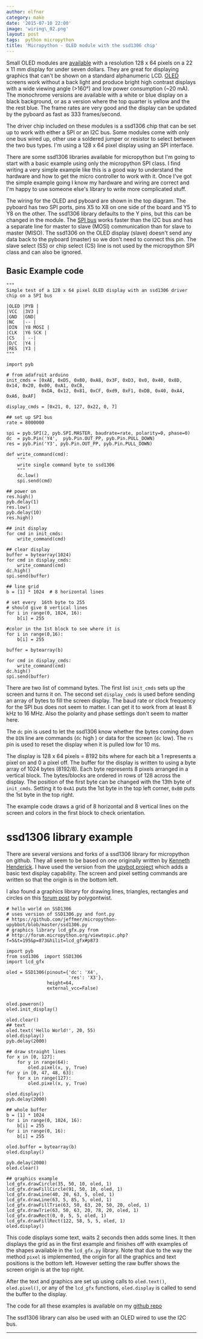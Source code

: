 ```yaml
---
author: elfnor
category: make
date: '2015-07-10 22:00'
image: 'wiring\_02.png'
layout: post
tags:  python micropython
title: 'Micropython - OLED module with the ssd1306 chip'
---
```


Small OLED modules are [available](http://www.dx.com/p/waveshare-0-96-oled-b-ssd1306-display-screen-module-deep-blue-340467#.VZ9gRqGW4y8) with a resolution 128 x 64 pixels on a 22 x 11 mm display for under seven dollars. They are great for displaying graphics that can\'t be shown on a standard alphanumeric LCD. [OLED](https://en.wikipedia.org/wiki/OLED) screens work without a back light and produce bright high contrast displays with a wide viewing angle (\>160°) and low power consumption (\~20 mA). The monochrome versions are available with a white or blue display on a black background, or as a version where the top quarter is yellow and the the rest blue. The frame rates are very good and the display can be updated by the pyboard as fast as 333 frames/second.

The driver chip included on these modules is a ssd1306 chip that can be set up to work with either a SPI or an I2C bus. Some modules come with only one bus wired up, other use a soldered jumper or resistor to select between the two bus types. I\'m using a 128 x 64 pixel display using an SPI interface.

There are some ssd1306 libraries available for micropython but I\'m going to start with a basic example using only the micropython SPI class. I find writing a very simple example like this is a good way to understand the hardware and how to get the micro controller to work with it. Once I\'ve got the simple example going I know my hardware and wiring are correct and I\'m happy to use someone else\'s library to write more complicated stuff.

The wiring for the OLED and pyboard are shown in the top diagram. The pyboard has two SPI ports, pins X5 to X8 on one side of the board and Y5 to Y8 on the other. The ssd1306 library defaults to the Y pins, but this can be changed in the module. The [SPI bus](https://en.wikipedia.org/wiki/Serial_Peripheral_Interface_Bus) works faster than the I2C bus and has a separate line for master to slave (MOSI) communication than for slave to master (MISO). The ssd1306 on the OLED display (slave) doesn\'t send any data back to the pyboard (master) so we don\'t need to connect this pin. The slave select (SS) or chip select (CS) line is not used by the micropython SPI class and can also be ignored.

## Basic Example code

``` {.python}
"""
Simple test of a 128 x 64 pixel OLED display with an ssd1306 driver chip on a SPI bus

|OLED |PYB |
|VCC  |3V3 |
|GND  |GND|
|NC   |-- |
|DIN  |Y8 MOSI |
|CLK  |Y6 SCK |
|CS   | --|
|D/C  |Y4 |
|RES  |Y3 |
"""

import pyb
             
# from adafruit arduino
init_cmds = [0xAE, 0xD5, 0x80, 0xA8, 0x3F, 0xD3, 0x0, 0x40, 0x8D, 0x14, 0x20, 0x00, 0xA1, 0xC8,
             0xDA, 0x12, 0x81, 0xCF, 0xd9, 0xF1, 0xDB, 0x40, 0xA4, 0xA6, 0xAF]
              
display_cmds = [0x21, 0, 127, 0x22, 0, 7]
              
## set up SPI bus              
rate = 8000000

spi = pyb.SPI(2, pyb.SPI.MASTER, baudrate=rate, polarity=0, phase=0)
dc  = pyb.Pin('Y4',  pyb.Pin.OUT_PP, pyb.Pin.PULL_DOWN)
res = pyb.Pin('Y3', pyb.Pin.OUT_PP, pyb.Pin.PULL_DOWN)

def write_command(cmd):
    """
    write single command byte to ssd1306
    """
    dc.low()
    spi.send(cmd)    

## power on
res.high()
pyb.delay(1)
res.low()
pyb.delay(10)
res.high()

## init display
for cmd in init_cmds:
    write_command(cmd)

## clear display
buffer = bytearray(1024)
for cmd in display_cmds:
    write_command(cmd)
dc.high()
spi.send(buffer)

## line grid
b = [1] * 1024  # 8 horizontal lines

# set every  16th byte to 255
# should give 8 vertical lines
for i in range(0, 1024, 16):   
    b[i] = 255

#color in the 1st block to see where it is
for i in range(0,16):   
    b[i] = 255
        
buffer = bytearray(b)

for cmd in display_cmds:
    write_command(cmd)
dc.high()
spi.send(buffer) 
```

There are two list of command bytes. The first list `init_cmds` sets up the screen and turns it on. The second set `display_cmds` is used before sending an array of bytes to fill the screen display. The baud rate or clock frequency for the SPI bus does not seem to matter. I can get it to work from at least 8 kHz to 16 MHz. Also the polarity and phase settings don\'t seem to matter here.

The `dc` pin is used to let the ssd1306 know whether the bytes coming down the `DIN` line are commands (`dc` high ) or data for the screen (`dc` low). The `rs` pin is used to reset the display when it is pulled low for 10 ms.

The display is 128 x 64 pixels = 8192 bits where for each bit a 1 represents a pixel on and 0 a pixel off. The buffer for the display is written to using a byte array of 1024 bytes (8192/8). Each byte represents 8 pixels arranged in a vertical block. The bytes/blocks are ordered in rows of 128 across the display. The position of the first byte can be changed with the 13th byte of `init_cmds`. Setting it to `0xA1` puts the 1st byte in the top left corner, `0xB0` puts the 1st byte in the top right.

The example code draws a grid of 8 horizontal and 8 vertical lines on the screen and colors in the first block to check orientation.

# ssd1306 library example

There are several versions and forks of a ssd1306 library for micropython on github. They all seem to be based on one originally written by [Kenneth Henderick](https://github.com/nvbn/micropython-drivers). I have used the version from the [upybot project](https://github.com/jeffmer/micropython-upybbot) which adds a basic text display capability. The screen and pixel setting commands are written so that the origin is in the bottom left.

I also found a graphics library for drawing lines, triangles, rectangles and circles on this [forum post](http://forum.micropython.org/viewtopic.php?f=5&t=195&p=873&hilit=lcd_gfx#p873) by polygontwist.

``` {.python}
# hello world on SSD1306
# uses version of SSD1306.py and font.py
# https://github.com/jeffmer/micropython-upybbot/blob/master/ssd1306.py
# graphics library lcd_gfx.py from 
# http://forum.micropython.org/viewtopic.php?f=5&t=195&p=873&hilit=lcd_gfx#p873

import pyb
from ssd1306  import SSD1306
import lcd_gfx

oled = SSD1306(pinout={'dc': 'X4',
                       'res': 'X3'},
               height=64,
               external_vcc=False)
              

oled.poweron()
oled.init_display()

oled.clear()  
## text
oled.text('Hello World!', 20, 55)
oled.display()
pyb.delay(2000)

## draw straight lines
for x in [0, 127]:
    for y in range(64):
        oled.pixel(x, y, True)
for y in [0, 47, 48, 63]:
    for x in range(127): 
        oled.pixel(x, y, True)
    
oled.display()
pyb.delay(2000)             

## whole buffer        
b = [1] * 1024
for i in range(0, 1024, 16):   
    b[i] = 255
for i in range(0, 16):
    b[i] = 255
    
oled.buffer = bytearray(b)
oled.display()

pyb.delay(2000)  
oled.clear() 

## graphics example
lcd_gfx.drawCircle(35, 50, 10, oled, 1)
lcd_gfx.drawFillCircle(91, 50, 10, oled, 1)
lcd_gfx.drawLine(40, 20, 63, 5, oled, 1) 
lcd_gfx.drawLine(63, 5, 85, 5, oled, 1) 
lcd_gfx.drawFillTrie(63, 50, 63, 20, 50, 20, oled, 1)
lcd_gfx.drawTrie(63, 50, 63, 20, 78, 20, oled, 1)
lcd_gfx.drawRect(0, 0, 5, 5, oled, 1)
lcd_gfx.drawFillRect(122, 58, 5, 5, oled, 1)
oled.display()
```

This code displays some text, waits 2 seconds then adds some lines. It then displays the grid as in the first example and finishes off with examples of the shapes available in the `lcd_gfx.py` library. Note that due to the way the method `pixel` is implemented, the origin for all the graphics and text positions is the bottom left. However setting the raw buffer shows the screen origin is at the top right.

After the text and graphics are set up using calls to `oled.text()`, `oled.pixel()`, or any of the `lcd_gfx` functions, `oled.display` is called to send the buffer to the display.

The code for all these examples is available on my [github repo](https://github.com/elfnor/micropython-blog-examples)

The ssd1306 library can also be used with an OLED wired to use the I2C bus.

------------------------------------------------------------------------
